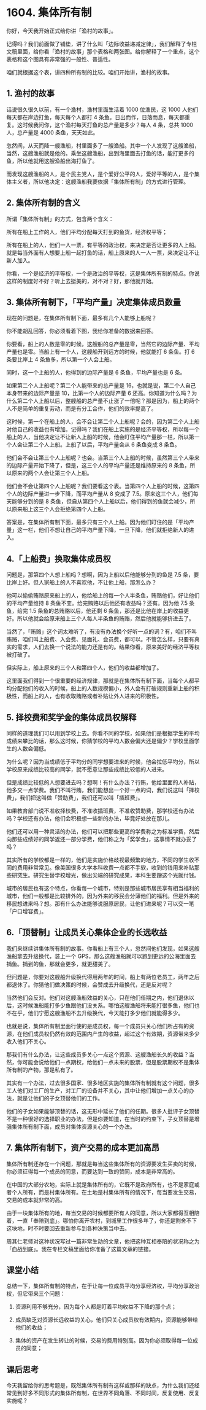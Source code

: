 # 1604. 集体所有制

你好，今天我开始正式给你讲「渔村的故事」。

记得吗？我们前面做了铺垫，讲了什么叫「边际收益递减定律」，我们解释了专栏文稿里面，给你看「渔村的故事」那个表格和两张图。给你解释了一个重点，这个表格和这个图具有非常强的一般性、普适性。

咱们就根据这个表，讲四种所有制的比较。咱们开始讲，渔村的故事。

## 1. 渔村的故事

话说很久很久以前，有一个渔村，渔村里面生活着 1000 位渔民，这 1000 人他们每天都在岸边打鱼，每天每个人都打 4 条鱼。日出而作，日落而息，每天都重复。这时候我问你，这个渔村每天打鱼的总产量是多少？每人 4 条，总共 1000 人，总产量是 4000 条鱼，天天如此。

忽然间，从天而降一艘渔船，村里面多了一艘渔船。其中一个人发现了这艘渔船，当然，这艘渔船就是他的。乘坐这艘渔船，出到海里面去打鱼的话，能打更多的鱼，所以他就用这艘渔船出海打鱼了。

而发现这艘渔船的人，是个民主党人，是个爱好公平的人，爱好平等的人，是个集体主义者，所以他决定：这艘渔船我要依据「集体所有制」的方式进行管理。

## 2. 集体所有制的含义

所谓「集体所有制」的方式，包含两个含义：

所有在船上工作的人，他们平均分配每天打到的鱼货，经济权平等；

所有在船上的人，他们一人一票，有平等的政治权，来决定是否让更多的人上船。就是每当外面有人想要上船一起打鱼的话，船上原来的人一人一票，来决定让不让新人加入。

你看，一个是经济的平等权，一个是政治的平等权，这是集体所有制的特点。你说这样的制度好不好？听上去挺美的，对不对？好，那他就开始。

## 3. 集体所有制下，「平均产量」决定集体成员数量

现在的问题是，在集体所有制下面，最多有几个人能够上船呢？

你不能胡乱回答，你必须看着下图，我给你准备的数据来回答。

你要看，船上的人数是零的时候，这艘船的总产量是零，当然它的边际产量、平均产量也是零。当船上有一个人，这艘船开到远方的时候，他就能打 6 条鱼。打 6 条要比岸上 4 条鱼多，所以第一个人会上船。

同时，这一个上船的人，他得到的边际产量是 6 条鱼，平均产量也是 6 条。

如果第二个人上船呢？第二个人能带来的总产量是 16，也就是说，第二个人自己本身带来的边际产量是 10，比第一个人的边际产量 6 还高。你知道为什么吗？为什么第二个人上船以后，整艘船的总产量不止涨了一倍呢？那是因为，船上的两个人不是简单的重复劳动，而是有分工合作，他们的效率提高了。

这时候，第一个在船上的人，会不会让第二个人上船呢？会的，因为第二个人上船对他自己的收益也有增加。记得吗？我们在船上实施的是经济平等权，所以每一个船上的人，当他决定让不让新人上船的时候，他会盯住平均产量那一栏，所以第一个人会让第二个人上船。上船了以后，平均产量会从 6 条鱼变成 8 条鱼。

他们会不会让第三个人上船呢？也会。当第三个人上船的时候，虽然第三个人带来的边际产量开始下降了，但是，这三个人的平均产量还是维持原来的 8 条鱼，所以原来的两个人会让第三个人上船。

他们会不会让第四个人上船呢？我们要看这个表。当第四个人上船的时候，这第四个人的边际产量进一步下降，而平均产量从 8 变成了 7.5。原来这三个人，他们每天能够分到的是 8 条鱼，但自从第四个人上船以后，他们得到的鱼就会减少，所以原来船上这三个人会拒绝第四个人上船。

答案是，在集体所有制下面，最多只有三个人上船。因为他们盯住的是「平均产量」这一栏，他们不想让自己的平均产量下降，一旦下降，他们就拒绝新人的进入。

## 4.「上船费」换取集体成员权

问题是，那第四个人想上船吗？想啊，因为上船以后他能够分到的鱼是 7.5 条，要比岸上好。但人家船上的人不喜欢他，不让他上船，那怎么办？

他可以偷偷贿赂原来船上的人，他给船上的每一个人半条鱼，贿赂他们，好让他们的平均产量维持 8 条鱼不变。给完贿赂以后他还有收益吗？还有。因为他 7.5 条鱼，给完 1.5 条鱼的总贿赂以后，他还剩 6 条鱼，那还是比他在岸上的收益更好。所以他就会给原来船上三个人每人半条鱼的贿赂，然后他就能够挤进去了。

当然了，「贿赂」这个词太难听了，有没有办法换个好听一点的词？有，咱们不叫贿赂，咱们叫上船费、入会费、见面礼、会员费，都可以。不管怎么样，只要有真实的需求，人们去换一个说法的能力还是有的。结果你看，原来美好的经济平等权被打破了。

但实际上，船上原来的三个人和第四个人，他们的收益都增加了。

这里面我们得到一个很重要的经济规律，那就是在集体所有制下面，当每个人都平均分配他们的收入的时候，船上的人数规模偏小，外人会有打破规则重新上船的积极性，而船上的人，也有收取贿赂或者补贴让外人进来的积极性。

## 5. 择校费和奖学金的集体成员权解释

同样的道理我们可以用到学校上去。你看不同的学校，如果他们是根据学生的平均成绩来攀比的话，那么这时候，你猜学校的平均人数会偏大还是偏少？学校里面学生的人数会偏低。

为什么呢？因为当成绩低于平均分的同学想要进来的时候，他会拉低平均分，所以学校原来成绩比较高的同学，就不愿意让那些成绩比较低的人进来。

但是成绩比较低的人想要进去吗？想啊！有什么办法？行贿，他给里面的人补贴，他多交一点学费。我们不叫行贿，我们能想出一个好一点的词，我们说这叫「择校费」，我们把这叫做「赞助费」，我们还可以叫「插班费」。

如果教育部门说不准收择校费，不准收插班费，不准收赞助费，那学校还有办法吗？学校还有办法，他们会积极想一些新的办法，毕竟好处放在那儿。

他们还可以用一种灵活的办法，他们可以把那些更高的学费称之为标准学费，然后向那些成绩好的同学返还一部分学费，他们称之为「奖学金」，这事情不就办妥了吗？

其实所有的学校都是一样的，他们是实施价格歧视最频繁的地方，不同的学生收不同的费用非常常见。像美国很多大学本科收费一点都不手软，收到的钱用来补贴那些研究生。研究生替学校增光，做出尖端的研究成果，本科生要蹭这个光就付钱。

城市的居民也有这个特点，你看每一个城市，特别是那些城市居民享有相当福利的城市，他们一般都是比较排外的，因为外来的移民会分薄他们的福利。但是外来的移民想进来吗？想。那有什么办法能够说服原居民，让他们进来呢？可以交一笔「户口增容费」。

## 6.「顶替制」让成员关心集体企业的长远收益

我们来继续讲集体所有制的故事。你看船上有三个人，忽然间他们发现，如果这艘渔船拿去升级换代，装上一个 GPS，那么这艘渔船就可以跑到更远的公海里面去捕鱼。捕到的鱼，那就会更多，就更甜美了。

但问题是，你要对这艘船升级换代得用两年的时间，船上有两位老员工，两年之后都退休了。你猜他们做决策的时候，会赞成去升级换代，还是反对呢？

当然他们会反对。他们对这艘渔船效益的关心，只在他们任期之内，他们退休以后，这时候渔船能打多少鱼跟他们没关系。哪怕这艘渔船将来能打很多鱼，他们也不在乎，他们宁愿这艘渔船不去升级换代，今天能打多少他们就能得多少。

也就是说，集体所有制里面行使的是成员权，每一个成员只关心他们所占有的资源，在他们成员权仍然有效的范围内产生的收益，超过这个有效期，资源带来多少收入他们不关心。

那我们有什么办法，让这些成员多关心一点这个资源、这艘渔船长久的收益？当然，你可能会说给他们一点期权，给他们一点未来的股票，但是股票期权不是集体所有制的产物，那是私有了。

其实有一个办法，过去很多国家、很多地区实施的集体所有制就有这个问题，很多工人他们对工厂的生产，对工厂的设备并不关心，其中让他们增加一点关心的办法，就是让他们的子女顶替他们的工作。

他们的子女如果能够顶替的话，这无形中延长了他们的任期。很多人批评子女顶替不是一种很好的选择职业的办法，但是你要知道，在当时的约束下，子女顶替是增强集体所有制下面，成员对集体资源关心的一个办法。

## 7. 集体所有制下，资产交易的成本更加高昂

集体所有制还存在一个问题，那就是每当这些集体所有的资源要发生买卖的时候，你必须征得每一个成员的同意，而要达到一致的赞同，成本是非常高的。

在中国的大部分农地，实际上就是集体所有的，它既不是政府所有，也不是家庭或者个人所有，而是村集体所有。在土地是村集体所有的情况下，每当要发生交易，交易的成本就非常的高。

由于一块集体所有的地，每当交易的时候都要所有人的同意，所以大家都得互相陪着，一直「奉陪到底」。哪怕你离开农村，到城里工作很多年了，你还是割舍不下这块地，时不时要回去重新参与到各种决策当中去。

周其仁老师对这种状况写过一篇非常生动的文章，他把这种互相奉陪的状况称之为「血战到底」。我在专栏文稿里面给你准备了这篇文章的链接。

## 课堂小结

总结一下，集体所有制的特点，在于让每一位成员平均分享经济权，平均分享政治权，但它带来三个问题：

1. 资源利用不够充分，因为每个人都是盯着平均收益不下降的那个点；

2. 成员缺乏对资源长远收益的关心，他们只关心成员权有效期内，资源能够带给他们的收益；

3. 集体的资产在发生转让的时候，交易的费用特别高。因为你必须取得每一位成员的同意；

## 课后思考

今天我留给你的思考题是，既然集体所有制有这样或那样的缺点，为什么我们还经常见到好多不同形式的集体所有制，在世界不同角落、不同时间，反复使用、反复实施呢？

